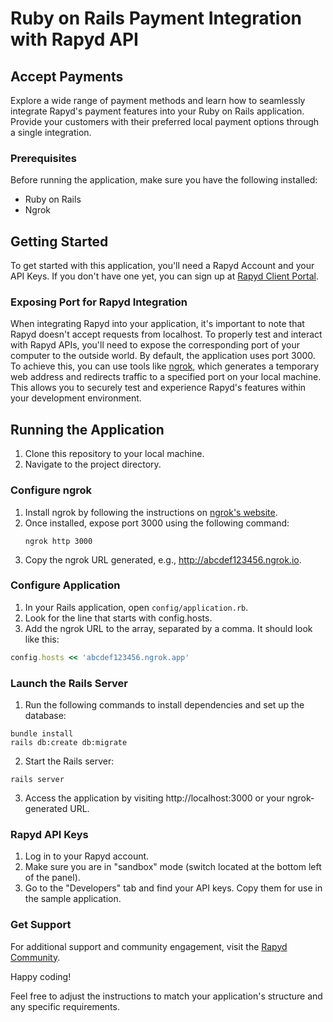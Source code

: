 # Ruby on Rails Payment Integration with Rapyd API

## Accept Payments

Explore a wide range of payment methods and learn how to seamlessly integrate Rapyd's payment features into your Ruby on Rails application. Provide your customers with their preferred local payment options through a single integration.

### Prerequisites

Before running the application, make sure you have the following installed:

- Ruby on Rails
- Ngrok

## Getting Started

To get started with this application, you'll need a Rapyd Account and your API Keys. If you don't have one yet, you can sign up at [Rapyd Client Portal](https://dashboard.rapyd.net).

### Exposing Port for Rapyd Integration

When integrating Rapyd into your application, it's important to note that Rapyd doesn't accept requests from localhost. To properly test and interact with Rapyd APIs, you'll need to expose the corresponding port of your computer to the outside world. By default, the application uses port 3000. To achieve this, you can use tools like [ngrok](https://ngrok.com), which generates a temporary web address and redirects traffic to a specified port on your local machine. This allows you to securely test and experience Rapyd's features within your development environment.

## Running the Application

1. Clone this repository to your local machine.
2. Navigate to the project directory.

### Configure ngrok

1. Install ngrok by following the instructions on [ngrok's website](https://ngrok.com).
2. Once installed, expose port 3000 using the following command:
   ```shell
   ngrok http 3000
   ```
3. Copy the ngrok URL generated, e.g., http://abcdef123456.ngrok.io.

### Configure Application

1. In your Rails application, open `config/application.rb`.
2. Look for the line that starts with config.hosts.
3. Add the ngrok URL to the array, separated by a comma. It should look like this:

```ruby
config.hosts << 'abcdef123456.ngrok.app'
```
### Launch the Rails Server

1. Run the following commands to install dependencies and set up the database:

```shell
bundle install
rails db:create db:migrate
```

2. Start the Rails server:

```shell
rails server
```

3. Access the application by visiting http://localhost:3000 or your ngrok-generated URL.

### Rapyd API Keys

1. Log in to your Rapyd account.
2. Make sure you are in "sandbox" mode (switch located at the bottom left of the panel).
3. Go to the "Developers" tab and find your API keys. Copy them for use in the sample application.

### Get Support

For additional support and community engagement, visit the [Rapyd Community](https://community.rapyd.net/).

Happy coding!

Feel free to adjust the instructions to match your application's structure and any specific requirements.

